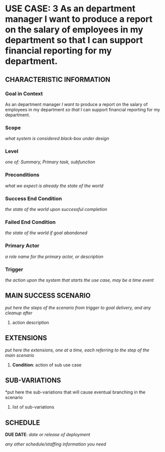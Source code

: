 # USE CASE: 3 As an department manager I want to produce a report on the salary of employees in my department so that I can support financial reporting for my department.

## CHARACTERISTIC INFORMATION

### Goal in Context

As an department manager *I want to* produce a report on the salary of employees in my department *so that* I can support financial reporting for my department.

### Scope

*what system is considered black-box under design*

### Level

*one of: Summary, Primary task, subfunction*

### Preconditions

*what we expect is already the state of the world*

### Success End Condition

*the state of the world upon successful completion*

### Failed End Condition

*the state of the world if goal abandoned*

### Primary Actor

*a role name for the primary actor, or description*

### Trigger

*the action upon the system that starts the use case, may be a time event*

## MAIN SUCCESS SCENARIO

*put here the steps of the scenario from trigger to goal delivery, and any cleanup after*

1. action description

## EXTENSIONS

*put here the extensions, one at a time, each referring to the step of the main scenario*

1. **Condition**: action of sub use case

## SUB-VARIATIONS

*put here the sub-variations that will cause eventual branching in the scenario

1. list of sub-variations

## SCHEDULE

**DUE DATE**: *date or release of deployment*

*any other schedule/staffing information you need*